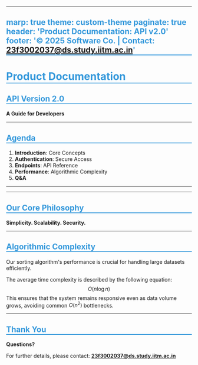 ------
marp: true
theme: custom-theme
paginate: true
header: 'Product Documentation: API v2.0'
footer: '© 2025 Software Co. | Contact: 23f3002037@ds.study.iitm.ac.in'
---

# Product Documentation
## API Version 2.0
**A Guide for Developers**

---

<style>
:root {
  --color-background: #f0f4f8;
  --color-foreground: #2c3e50;
  --color-highlight: #3498db;
}
h1, h2 {
  color: var(--color-highlight);
  border-bottom: 2px solid currentColor;
}
section {
    background-color: var(--color-background);
    color: var(--color-foreground);
    font-family: 'Segoe UI', Tahoma, Geneva, Verdana, sans-serif;
}
</style>

## Agenda

1.  **Introduction**: Core Concepts
2.  **Authentication**: Secure Access
3.  **Endpoints**: API Reference
4.  **Performance**: Algorithmic Complexity
5.  **Q&A**

---

---
## Our Core Philosophy
**Simplicity. Scalability. Security.**

---

<style scoped>
section.invert {
  color: #fff;
  text-shadow: 2px 2px 8px #000;
}
section.invert h2 {
    color: #fff;
    border-bottom-color: #fff;
}
</style>

## Algorithmic Complexity

Our sorting algorithm's performance is crucial for handling large datasets efficiently.

The average time complexity is described by the following equation:
$$
O(n \log n)
$$
This ensures that the system remains responsive even as data volume grows, avoiding common $O(n^2)$ bottlenecks.

---

## Thank You

**Questions?**

For further details, please contact:
**23f3002037@ds.study.iitm.ac.in**

